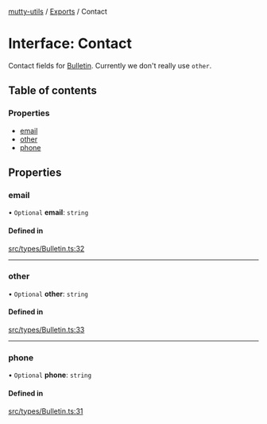 [mutty-utils](../README.md) / [Exports](../modules.md) / Contact

# Interface: Contact

Contact fields for [Bulletin](Bulletin.md). Currently we don't really use `other`.

## Table of contents

### Properties

- [email](Contact.md#email)
- [other](Contact.md#other)
- [phone](Contact.md#phone)

## Properties

### email

• `Optional` **email**: `string`

#### Defined in

[src/types/Bulletin.ts:32](https://github.com/jonlaing/mutty-utils/blob/3ab5f76/src/types/Bulletin.ts#L32)

___

### other

• `Optional` **other**: `string`

#### Defined in

[src/types/Bulletin.ts:33](https://github.com/jonlaing/mutty-utils/blob/3ab5f76/src/types/Bulletin.ts#L33)

___

### phone

• `Optional` **phone**: `string`

#### Defined in

[src/types/Bulletin.ts:31](https://github.com/jonlaing/mutty-utils/blob/3ab5f76/src/types/Bulletin.ts#L31)
